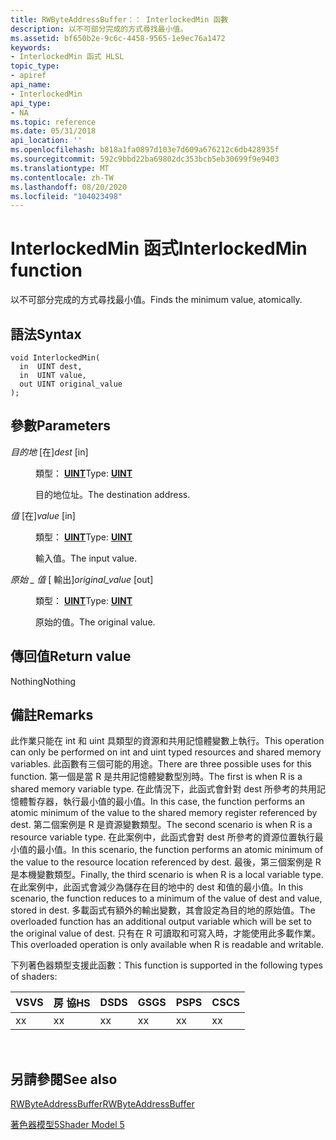 ```yaml
---
title: RWByteAddressBuffer：： InterlockedMin 函數
description: 以不可部分完成的方式尋找最小值。
ms.assetid: bf650b2e-9c6c-4458-9565-1e9ec76a1472
keywords:
- InterlockedMin 函式 HLSL
topic_type:
- apiref
api_name:
- InterlockedMin
api_type:
- NA
ms.topic: reference
ms.date: 05/31/2018
api_location: ''
ms.openlocfilehash: b818a1fa0897d103e7d609a676212c6db428935f
ms.sourcegitcommit: 592c9bbd22ba69802dc353bcb5eb30699f9e9403
ms.translationtype: MT
ms.contentlocale: zh-TW
ms.lasthandoff: 08/20/2020
ms.locfileid: "104023498"
---
```

# <a name="interlockedmin-function"></a><span data-ttu-id="76ab7-104">InterlockedMin 函式</span><span class="sxs-lookup"><span data-stu-id="76ab7-104">InterlockedMin function</span></span>

<span data-ttu-id="76ab7-105">以不可部分完成的方式尋找最小值。</span><span class="sxs-lookup"><span data-stu-id="76ab7-105">Finds the minimum value, atomically.</span></span>

## <a name="syntax"></a><span data-ttu-id="76ab7-106">語法</span><span class="sxs-lookup"><span data-stu-id="76ab7-106">Syntax</span></span>

``` syntax
void InterlockedMin(
  in  UINT dest,
  in  UINT value,
  out UINT original_value
);
```

## <a name="parameters"></a><span data-ttu-id="76ab7-107">參數</span><span class="sxs-lookup"><span data-stu-id="76ab7-107">Parameters</span></span>

<dl> <dt>

<span data-ttu-id="76ab7-108">*目的地* \[在\]</span><span class="sxs-lookup"><span data-stu-id="76ab7-108">*dest* \[in\]</span></span>
</dt> <dd>

<span data-ttu-id="76ab7-109">類型： **[ **UINT**](/windows/desktop/WinProg/windows-data-types)**</span><span class="sxs-lookup"><span data-stu-id="76ab7-109">Type: **[**UINT**](/windows/desktop/WinProg/windows-data-types)**</span></span>

<span data-ttu-id="76ab7-110">目的地位址。</span><span class="sxs-lookup"><span data-stu-id="76ab7-110">The destination address.</span></span>

</dd> <dt>

<span data-ttu-id="76ab7-111">*值* \[在\]</span><span class="sxs-lookup"><span data-stu-id="76ab7-111">*value* \[in\]</span></span>
</dt> <dd>

<span data-ttu-id="76ab7-112">類型： **[ **UINT**](/windows/desktop/WinProg/windows-data-types)**</span><span class="sxs-lookup"><span data-stu-id="76ab7-112">Type: **[**UINT**](/windows/desktop/WinProg/windows-data-types)**</span></span>

<span data-ttu-id="76ab7-113">輸入值。</span><span class="sxs-lookup"><span data-stu-id="76ab7-113">The input value.</span></span>

</dd> <dt>

<span data-ttu-id="76ab7-114">*原始 \_ 值* \[ 輸出\]</span><span class="sxs-lookup"><span data-stu-id="76ab7-114">*original\_value* \[out\]</span></span>
</dt> <dd>

<span data-ttu-id="76ab7-115">類型： **[ **UINT**](/windows/desktop/WinProg/windows-data-types)**</span><span class="sxs-lookup"><span data-stu-id="76ab7-115">Type: **[**UINT**](/windows/desktop/WinProg/windows-data-types)**</span></span>

<span data-ttu-id="76ab7-116">原始的值。</span><span class="sxs-lookup"><span data-stu-id="76ab7-116">The original value.</span></span>

</dd> </dl>

## <a name="return-value"></a><span data-ttu-id="76ab7-117">傳回值</span><span class="sxs-lookup"><span data-stu-id="76ab7-117">Return value</span></span>

<span data-ttu-id="76ab7-118">Nothing</span><span class="sxs-lookup"><span data-stu-id="76ab7-118">Nothing</span></span>

## <a name="remarks"></a><span data-ttu-id="76ab7-119">備註</span><span class="sxs-lookup"><span data-stu-id="76ab7-119">Remarks</span></span>

<span data-ttu-id="76ab7-120">此作業只能在 int 和 uint 具類型的資源和共用記憶體變數上執行。</span><span class="sxs-lookup"><span data-stu-id="76ab7-120">This operation can only be performed on int and uint typed resources and shared memory variables.</span></span> <span data-ttu-id="76ab7-121">此函數有三個可能的用途。</span><span class="sxs-lookup"><span data-stu-id="76ab7-121">There are three possible uses for this function.</span></span> <span data-ttu-id="76ab7-122">第一個是當 R 是共用記憶體變數型別時。</span><span class="sxs-lookup"><span data-stu-id="76ab7-122">The first is when R is a shared memory variable type.</span></span> <span data-ttu-id="76ab7-123">在此情況下，此函式會針對 dest 所參考的共用記憶體暫存器，執行最小值的最小值。</span><span class="sxs-lookup"><span data-stu-id="76ab7-123">In this case, the function performs an atomic minimum of the value to the shared memory register referenced by dest.</span></span> <span data-ttu-id="76ab7-124">第二個案例是 R 是資源變數類型。</span><span class="sxs-lookup"><span data-stu-id="76ab7-124">The second scenario is when R is a resource variable type.</span></span> <span data-ttu-id="76ab7-125">在此案例中，此函式會對 dest 所參考的資源位置執行最小值的最小值。</span><span class="sxs-lookup"><span data-stu-id="76ab7-125">In this scenario, the function performs an atomic minimum of the value to the resource location referenced by dest.</span></span> <span data-ttu-id="76ab7-126">最後，第三個案例是 R 是本機變數類型。</span><span class="sxs-lookup"><span data-stu-id="76ab7-126">Finally, the third scenario is when R is a local variable type.</span></span> <span data-ttu-id="76ab7-127">在此案例中，此函式會減少為儲存在目的地中的 dest 和值的最小值。</span><span class="sxs-lookup"><span data-stu-id="76ab7-127">In this scenario, the function reduces to a minimum of the value of dest and value, stored in dest.</span></span> <span data-ttu-id="76ab7-128">多載函式有額外的輸出變數，其會設定為目的地的原始值。</span><span class="sxs-lookup"><span data-stu-id="76ab7-128">The overloaded function has an additional output variable which will be set to the original value of dest.</span></span> <span data-ttu-id="76ab7-129">只有在 R 可讀取和可寫入時，才能使用此多載作業。</span><span class="sxs-lookup"><span data-stu-id="76ab7-129">This overloaded operation is only available when R is readable and writable.</span></span>

<span data-ttu-id="76ab7-130">下列著色器類型支援此函數：</span><span class="sxs-lookup"><span data-stu-id="76ab7-130">This function is supported in the following types of shaders:</span></span>



| <span data-ttu-id="76ab7-131">VS</span><span class="sxs-lookup"><span data-stu-id="76ab7-131">VS</span></span>  | <span data-ttu-id="76ab7-132">房 協</span><span class="sxs-lookup"><span data-stu-id="76ab7-132">HS</span></span>  | <span data-ttu-id="76ab7-133">DS</span><span class="sxs-lookup"><span data-stu-id="76ab7-133">DS</span></span>  | <span data-ttu-id="76ab7-134">GS</span><span class="sxs-lookup"><span data-stu-id="76ab7-134">GS</span></span>  | <span data-ttu-id="76ab7-135">PS</span><span class="sxs-lookup"><span data-stu-id="76ab7-135">PS</span></span>  | <span data-ttu-id="76ab7-136">CS</span><span class="sxs-lookup"><span data-stu-id="76ab7-136">CS</span></span>  |
|-----|-----|-----|-----|-----|-----|
| <span data-ttu-id="76ab7-137">x</span><span class="sxs-lookup"><span data-stu-id="76ab7-137">x</span></span>   |  <span data-ttu-id="76ab7-138">x</span><span class="sxs-lookup"><span data-stu-id="76ab7-138">x</span></span>  | <span data-ttu-id="76ab7-139">x</span><span class="sxs-lookup"><span data-stu-id="76ab7-139">x</span></span>   | <span data-ttu-id="76ab7-140">x</span><span class="sxs-lookup"><span data-stu-id="76ab7-140">x</span></span>   | <span data-ttu-id="76ab7-141">x</span><span class="sxs-lookup"><span data-stu-id="76ab7-141">x</span></span>   | <span data-ttu-id="76ab7-142">x</span><span class="sxs-lookup"><span data-stu-id="76ab7-142">x</span></span>   |



 

## <a name="see-also"></a><span data-ttu-id="76ab7-143">另請參閱</span><span class="sxs-lookup"><span data-stu-id="76ab7-143">See also</span></span>

<dl> <dt>

[<span data-ttu-id="76ab7-144">RWByteAddressBuffer</span><span class="sxs-lookup"><span data-stu-id="76ab7-144">RWByteAddressBuffer</span></span>](sm5-object-rwbyteaddressbuffer.md)
</dt> <dt>

[<span data-ttu-id="76ab7-145">著色器模型5</span><span class="sxs-lookup"><span data-stu-id="76ab7-145">Shader Model 5</span></span>](d3d11-graphics-reference-sm5.md)
</dt> </dl>

 

 